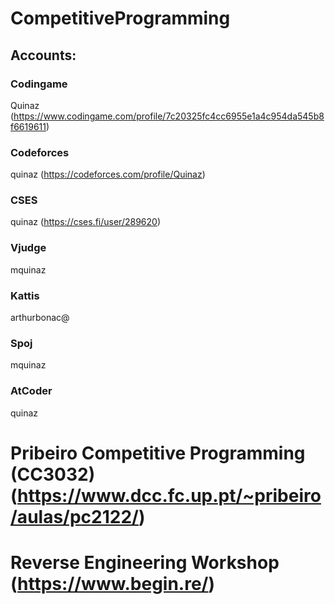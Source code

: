 # CompetitiveProgramming

## Accounts:

### Codingame
Quinaz (https://www.codingame.com/profile/7c20325fc4cc6955e1a4c954da545b8f6619611)
### Codeforces
quinaz (https://codeforces.com/profile/Quinaz)
### CSES
quinaz (https://cses.fi/user/289620)
### Vjudge 
mquinaz
### Kattis
arthurbonac@
### Spoj
mquinaz
### AtCoder
quinaz

# Pribeiro Competitive Programming (CC3032)  (https://www.dcc.fc.up.pt/~pribeiro/aulas/pc2122/)

# Reverse Engineering Workshop (https://www.begin.re/)
